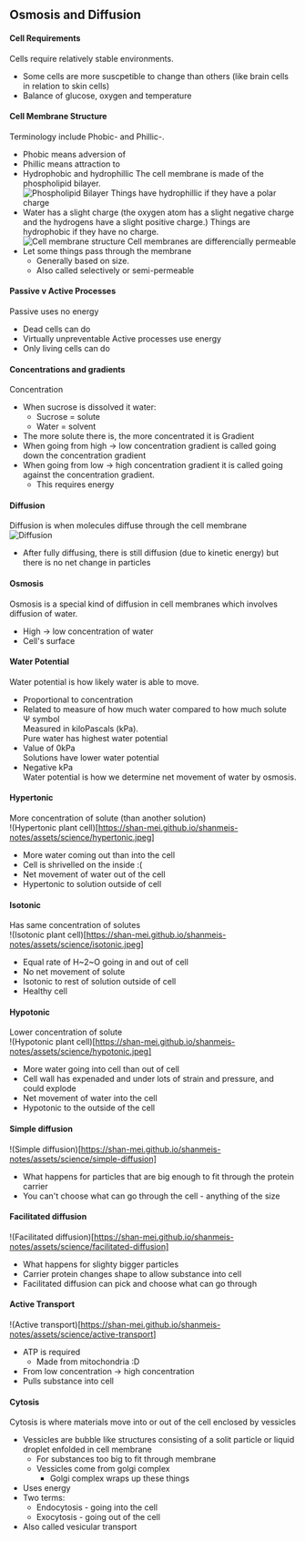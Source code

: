 <head>
  <title>Osmosis and Diffusion Year 9 Science Notes</title>
</head>

## Osmosis and Diffusion
#### Cell Requirements
Cells require relatively stable environments.  
- Some cells are more suscpetible to change than others (like brain cells in relation to skin cells)
- Balance of glucose, oxygen and temperature
#### Cell Membrane Structure
Terminology include Phobic- and Phillic-.  
- Phobic means adversion of
- Phillic means attraction to
- Hydrophobic and hydrophillic
The cell membrane is made of the phospholipid bilayer.  
![Phospholipid Bilayer](https://shan-mei.github.io/shanmeis-notes/assets/science/phospholipid-bilayar-1.jpeg)
Things have hydrophillic if they have a polar charge  
- Water has a slight charge (the oxygen atom has a slight negative charge and the hydrogens have a slight positive charge.)
Things are hydrophobic if they have no charge.  
![Cell membrane structure](https://shan-mei.github.io/shanmeis-notes/assets/science/cell-membrane-structure.jpeg)
Cell membranes are differencially permeable  
- Let some things pass through the membrane
  - Generally based on size.
  - Also called selectively or semi-permeable
#### Passive v Active Processes
Passive uses no energy  
- Dead cells can do
- Virtually unpreventable
Active processes use energy  
- Only living cells can do
#### Concentrations and gradients
Concentration  
- When sucrose is dissolved it water:
  - Sucrose = solute
  - Water = solvent
- The more solute there is, the more concentrated it is
Gradient  
- When going from high -> low concentration gradient is called going down the concentration gradient
- When going from low -> high concentration gradient it is called going against the concentration gradient.
  - This requires energy
#### Diffusion
Diffusion is when molecules diffuse through the cell membrane  
![Diffusion](https://shan-mei.github.io/shanmeis-notes/assets/science/diffusion.jpeg)
- After fully diffusing, there is still diffusion (due to kinetic energy) but there is no net change in particles
#### Osmosis
Osmosis is a special kind of diffusion in cell membranes which involves diffusion of water.  
- High -> low concentration of water
- Cell's surface
#### Water Potential
Water potential is how likely water is able to move.  
- Proportional to concentration
- Related to measure of how much water compared to how much solute  
Ψ symbol  
Measured in kiloPascals (kPa).  
Pure water has highest water potential  
- Value of 0kPa  
Solutions have lower water potential  
- Negative kPa  
Water potential is how we determine net movement of water by osmosis.  
#### Hypertonic
More concentration of solute (than another solution)  
!(Hypertonic plant cell)[https://shan-mei.github.io/shanmeis-notes/assets/science/hypertonic.jpeg]
  - More water coming out than into the cell
  - Cell is shrivelled on the inside :(
  - Net movement of water out of the cell
  - Hypertonic to solution outside of cell
#### Isotonic
Has same concentration of solutes  
!(Isotonic plant cell)[https://shan-mei.github.io/shanmeis-notes/assets/science/isotonic.jpeg]
  - Equal rate of H~2~O going in and out of cell
  - No net movement of solute
  - Isotonic to rest of solution outside of cell
  - Healthy cell
#### Hypotonic
Lower concentration of solute  
!(Hypotonic plant cell)[https://shan-mei.github.io/shanmeis-notes/assets/science/hypotonic.jpeg]
  - More water going into cell than out of cell
  - Cell wall has expenaded and under lots of strain and pressure, and could explode
  - Net movement of water into the cell
  - Hypotonic to the outside of the cell
#### Simple diffusion  
!(Simple diffusion)[https://shan-mei.github.io/shanmeis-notes/assets/science/simple-diffusion]
  - What happens for particles that are big enough to fit through the protein carrier
  - You can't choose what can go through the cell - anything of the size
#### Facilitated diffusion  
!(Facilitated diffusion)[https://shan-mei.github.io/shanmeis-notes/assets/science/facilitated-diffusion]
  - What happens for slighty bigger particles
  - Carrier protein changes shape to allow substance into cell
  - Facilitated diffusion can pick and choose what can go through
#### Active Transport  
!(Active transport)[https://shan-mei.github.io/shanmeis-notes/assets/science/active-transport]
  - ATP is required
    - Made from mitochondria :D
  - From low concentration -> high concentration
  - Pulls substance into cell
#### Cytosis
Cytosis is where materials move into or out of the cell enclosed by vessicles
- Vessicles are bubble like structures consisting of a solit particle or liquid droplet enfolded in cell membrane
  - For substances too big to fit through membrane
  - Vessicles come from golgi complex
    - Golgi complex wraps up these things
- Uses energy
- Two terms:
  - Endocytosis - going into the cell
  - Exocytosis - going out of the cell
- Also called vesicular transport